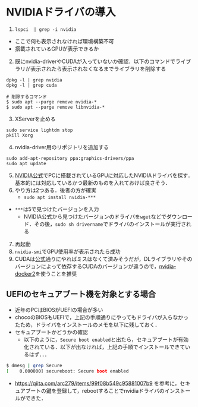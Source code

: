 # NVIDIAドライバの導入

1. `lspci  | grep -i nvidia`
  - ここで何も表示されなければ環境構築不可
  - 搭載されているGPUが表示できるか
2. 既にnvidia-driverやCUDAが入っていないか確認．以下のコマンドでライブラリが表示されたら表示されなくなるまでライブラリを削除する

```
dpkg -l | grep nvidia
dpkg -l | grep cuda

# 削除するコマンド
$ sudo apt --purge remove nvidia-*
$ sudo apt --purge remove libnvidia-*
```

3. XServerを止める

```
sudo service lightdm stop
pkill Xorg
```

4. nvidia-driver用のリポジトリを追加する
```
sudo add-apt-repository ppa:graphics-drivers/ppa
sudo apt update
```

5. [NVIDIA公式](https://www.nvidia.co.jp/Download/Find.aspx?lang=jp)でPCに搭載されているGPUに対応したNVIDIAドライバを探す．基本的には対応しているかつ最新のものを入れておけば良さそう．
6. やり方は2つある．後者の方が確実
	- `sudo apt install nvidia-***`
  - `***`は5で見つけたバージョンを入力
	- NVIDIA公式から見つけたバージョンのドライバを`wget`などでダウンロード．その後，`sudo sh drivername`でドライバのインストールが実行される
7. 再起動
8. `nvidia-smi`でGPU使用率が表示されたら成功
9. CUDAは[公式](https://developer.nvidia.com/cuda-downloads)通りにやればミスはなくて済みそうだが，DLライブラリやそのバージョンによって依存するCUDAのバージョンが違うので，[nvidia-docker2](https://github.com/NVIDIA/nvidia-docker)を使うことを推奨



## UEFIのセキュアブート機を対象とする場合

- 近年のPCはBIOSがUEFIの場合が多い
- chocoのBIOSもUEFIで，上記の手順通りにやってもドライバが入らなかったため，ドライバをインストールのメモを以下に残しておく．
- セキュアブートかどうかの確認
  - 以下のように，`Secure boot enabled`と出たら，セキュアブートが有効化されている．以下が出なければ，上記の手順でインストールできているはず．．．

```bash
$ dmesg | grep Secure
[    0.000000] secureboot: Secure boot enabled
```

- https://qiita.com/arc279/items/99f08b549c95881007b9 を参考に，セキュアブートの鍵を登録して，rebootすることでnvidiaドライバのインストールができた．
